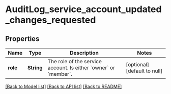 # AuditLog_service_account_updated_changes_requested
## Properties

| Name | Type | Description | Notes |
|------------ | ------------- | ------------- | -------------|
| **role** | **String** | The role of the service account. Is either &#x60;owner&#x60; or &#x60;member&#x60;. | [optional] [default to null] |

[[Back to Model list]](../README.md#documentation-for-models) [[Back to API list]](../README.md#documentation-for-api-endpoints) [[Back to README]](../README.md)

